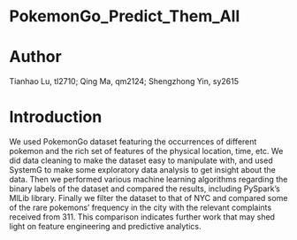 # PokemonGo_Predict_Them_All

# Author
Tianhao Lu, tl2710; Qing Ma, qm2124; Shengzhong Yin, sy2615

# Introduction
We used PokemonGo dataset featuring the occurrences of different pokemon and the rich set of features of the physical location, time, etc. We did data cleaning to make the dataset easy to manipulate with, and used SystemG to make some exploratory data analysis to get insight about the data. Then we performed various machine learning algorithms regarding the binary labels of the dataset and compared the results, including PySpark’s MlLib library. Finally we filter the dataset to that of NYC and compared some of the rare pokemons’ frequency in the city with the relevant complaints received from 311. This comparison indicates further work that may shed light on feature engineering and predictive analytics.
